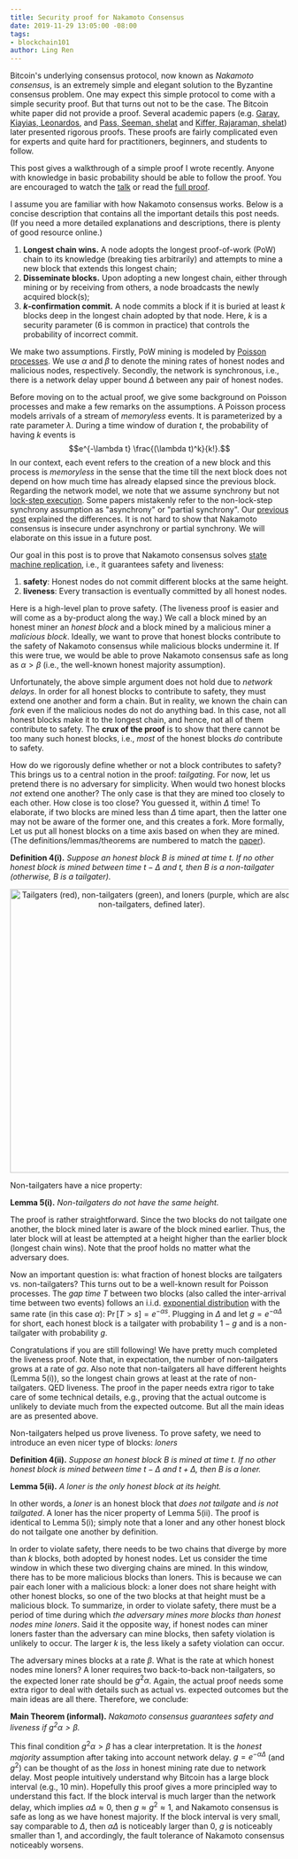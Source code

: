 ```yaml
---
title: Security proof for Nakamoto Consensus
date: 2019-11-29 13:05:00 -08:00
tags:
- blockchain101
author: Ling Ren
---
```


Bitcoin's underlying consensus protocol, now known as *Nakamoto consensus*, is an extremely simple and elegant solution to the Byzantine consensus problem. One may expect this simple protocol to come with a simple security proof. But that turns out not to be the case. The Bitcoin white paper did not provide a proof. Several academic papers (e.g. [Garay, Kiayias, Leonardos](https://eprint.iacr.org/2014/765), and [Pass, Seeman, shelat](https://eprint.iacr.org/2016/454) and [Kiffer, Rajaraman, shelat](https://dl.acm.org/citation.cfm?id=3243814)) later presented rigorous proofs. These proofs are fairly complicated even for experts and quite hard for practitioners, beginners, and students to follow.

This post gives a walkthrough of a simple proof I wrote recently. Anyone with knowledge in basic probability should be able to follow the proof. You are encouraged to watch the [talk](https://www.youtube.com/watch?v=Nac8uXISc80) or read the [full proof](https://eprint.iacr.org/2019/943). 

I assume you are familiar with how Nakamoto consensus works. Below is a concise description that contains all the important details this post needs. (If you need a more detailed explanations and descriptions, there is plenty of good resource online.)
1. **Longest chain wins.** A node adopts the longest proof-of-work (PoW) chain to its knowledge (breaking ties arbitrarily) and attempts to mine a new block that extends this longest chain;
2. **Disseminate blocks.** Upon adopting a new longest chain, either through mining or by receiving from others, a node broadcasts the newly acquired block(s);
3. **$k$-confirmation commit.** A node commits a block if it is buried at least $k$ blocks deep in the longest chain adopted by that node. Here, $k$ is a security parameter (6 is common in practice) that controls the probability of incorrect commit. 

We make two assumptions. Firstly, PoW mining is modeled by [Poisson processes](https://en.wikipedia.org/wiki/Poisson_point_process). We use $\alpha$ and $\beta$ to denote the mining rates of honest nodes and malicious nodes, respectively. Secondly, the network is synchronous, i.e., there is a network delay upper bound $\Delta$ between any pair of honest nodes.

Before moving on to the actual proof, we give some background on Poisson processes and make a few remarks on the assumptions. A Poisson process models arrivals of a stream of *memoryless* events. It is parameterized by a rate parameter $\lambda$. During a time window of duration $t$, the probability of having $k$ events is $$e^{-\lambda t} \frac{(\lambda t)^k}{k!}.$$
In our context, each event refers to the creation of a new block and this process is *memoryless* in the sense that the time till the next block does not depend on how much time has already elapsed since the previous block. Regarding the network model, we note that we assume synchrony but not [lock-step execution](https://decentralizedthoughts.github.io/2019-11-11-authenticated-synchronous-bft/). Some papers mistakenly refer to the non-lock-step synchrony assumption as "asynchrony" or "partial synchrony". Our [previous post](https://decentralizedthoughts.github.io/2019-06-01-2019-5-31-models/) explained the differences. It is not hard to show that Nakamoto consensus is insecure under asynchrony or partial synchrony. We will elaborate on this issue in a future post.

Our goal in this post is to prove that Nakamoto consensus solves [state machine replication](https://decentralizedthoughts.github.io/2019-10-15-consensus-for-state-machine-replication/), i.e., it guarantees safety and liveness:
1. **safety**: Honest nodes do not commit different blocks at the same height.
2. **liveness**: Every transaction is eventually committed by all honest nodes.

Here is a high-level plan to prove safety. (The liveness proof is easier and will come as a by-product along the way.) We call a block mined by an honest miner an *honest block* and a block mined by a malicious miner a *malicious block*. Ideally, we want to prove that honest blocks contribute to the safety of Nakamoto consensus while malicious blocks undermine it. If this were true, we would be able to prove Nakamoto consensus safe as long as $\alpha > \beta$ (i.e., the well-known honest majority assumption).

Unfortunately, the above simple argument does not hold due to *network delays*. In order for all honest blocks to contribute to safety, they must extend one another and form a chain. But in reality, we known the chain can *fork* even if the malicious nodes do not do anything bad. In this case, not all honest blocks make it to the longest chain, and hence, not all of them contribute to safety. The **crux of the proof** is to show that there cannot be too many such honest blocks, i.e., *most* of the honest blocks *do* contribute to safety.

How do we rigorously define whether or not a block contributes to safety? This brings us to a central notion in the proof: *tailgating*. For now, let us pretend there is no adversary for simplicity. When would two honest blocks *not* extend one another? The only case is that they are mined too closely to each other. How close is too close? You guessed it, within $\Delta$ time! To elaborate, if two blocks are mined less than $\Delta$ time apart, then the latter one may not be aware of the former one, and this creates a fork. More formally, Let us put all honest blocks on a time axis based on when they are mined. (The definitions/lemmas/theorems are numbered to match the [paper](https://eprint.iacr.org/2019/943)).

**Definition 4(i).** *Suppose an honest block $B$ is mined at time $t$. If no other honest block is mined between time $t-\Delta$ and $t$, then $B$ is a non-tailgater (otherwise, $B$ is a tailgater).*


<p align="center">
<img src="/uploads/tailgater.pdf" width="512" title="Tailgaters (red), non-tailgaters (green), and loners (purple, which are also non-tailgaters, defined later).">
</p>


Non-tailgaters have a nice property:

**Lemma 5(i).** *Non-tailgaters do not have the same height.*

The proof is rather straightforward. Since the two blocks do not tailgate one another, the block mined later is aware of the block mined earlier. Thus, the later block will at least be attempted at a height higher than the earlier block (longest chain wins). Note that the proof holds no matter what the adversary does.

Now an important question is: what fraction of honest blocks are tailgaters vs. non-tailgaters? This turns out to be a well-known result for Poisson processes. The *gap time* $T$ between two blocks (also called the inter-arrival time between two events) follows an i.i.d. [exponential distribution](https://en.wikipedia.org/wiki/Exponential_distribution) with the same rate (in this case $\alpha$): $\Pr[T>s] = e^{-\alpha s}$. Plugging in $\Delta$ and let $g=e^{-\alpha\Delta}$ for short, each honest block is a tailgater with probability $1-g$ and is a non-tailgater with probability $g$.

Congratulations if you are still following! We have pretty much completed the liveness proof. Note that, in expectation, the number of non-tailgaters grows at a rate of $g\alpha$. Also note that non-tailgaters all have different heights (Lemma 5(i)), so the longest chain grows at least at the rate of non-tailgaters. QED liveness. The proof in the paper needs extra rigor to take care of some technical details, e.g., proving that the actual outcome is unlikely to deviate much from the expected outcome. But all the main ideas are as presented above.

Non-tailgaters helped us prove liveness. To prove safety, we need to introduce an even nicer type of blocks: *loners*

**Definition 4(ii).** *Suppose an honest block $B$ is mined at time $t$. If no other honest block is mined between time $t-\Delta$ and $t+\Delta$, then $B$ is a loner.*

**Lemma 5(ii).** *A loner is the only honest block at its height.*

In other words, a *loner* is an honest block that *does not tailgate* and *is not tailgated*. A loner has the nicer property of Lemma 5(ii). The proof is identical to Lemma 5(i); simply note that a loner and any other honest block do not tailgate one another by definition.

In order to violate safety, there needs to be two chains that diverge by more than $k$ blocks, both adopted by honest nodes. Let us consider the time window in which these two diverging chains are mined. In this window, there has to be more malicious blocks than loners. This is because we can pair each loner with a malicious block: a loner does not share height with other honest blocks, so one of the two blocks at that height must be a malicious block. To summarize, in order to violate safety, there must be a period of time during which *the adversary mines more blocks than honest nodes mine loners*. Said it the opposite way, if honest nodes can miner loners faster than the adversary can mine blocks, then safety violation is unlikely to occur. The larger $k$ is, the less likely a safety violation can occur.

The adversary mines blocks at a rate $\beta$. What is the rate at which honest nodes mine loners? A loner requires two back-to-back non-tailgaters, so the expected loner rate should be $g^2 \alpha$. Again, the actual proof needs some extra rigor to deal with details such as actual vs. expected outcomes but the main ideas are all there. Therefore, we conclude:

**Main Theorem (informal).** *Nakamoto consensus guarantees safety and liveness if $g^2 \alpha >\beta$.*

This final condition $g^2 \alpha > \beta$ has a clear interpretation. It is the *honest majority* assumption after taking into account network delay. $g=e^{-\alpha\Delta}$ (and $g^2$) can be thought of as the *loss* in honest mining rate due to network delay. Most people intuitively understand why Bitcoin has a large block interval (e.g., 10 min). Hopefully this proof gives a more principled way to understand this fact. If the block interval is much larger than the network delay, which implies $\alpha\Delta \approx 0$, then $g \approx g^2 \approx 1$, and Nakamoto consensus is safe as long as we have honest majority. If the block interval is very small, say comparable to $\Delta$, then $\alpha\Delta$ is noticeably larger than 0, $g$ is noticeably smaller than 1, and accordingly, the fault tolerance of Nakamoto consensus noticeably worsens.  


